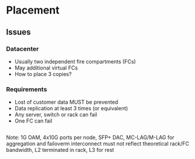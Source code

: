 <!-- .slide: data-state="section-break" id="section-break-7" data-timing="10s" -->
# Placement


<!-- .slide: data-state="normal" id="placement-1" data-timing="20s" data-menu-title="Placement issues" -->
## Issues

### Datacenter <!-- .element: class="fragment" data-fragment-index="0" -->
* <!-- .element: class="fragment" data-fragment-index="1" --> Usually two independent fire compartments (FCs)
* <!-- .element: class="fragment" data-fragment-index="2" --> May additional virtual FCs
* <!-- .element: class="fragment" data-fragment-index="3" --> How to place 3 copies?

### Requirements <!-- .element: class="fragment" data-fragment-index="4" -->
* <!-- .element: class="fragment" data-fragment-index="5" --> Lost of customer data MUST be prevented
* <!-- .element: class="fragment" data-fragment-index="5" --> Data replication at least 3 times (or equivalent)
* <!-- .element: class="fragment" data-fragment-index="5" --> Any server, switch or rack can fail
* <!-- .element: class="fragment" data-fragment-index="5" --> One FC can fail


<!-- .slide: data-state="normal" id="placement-3" data-timing="20s" data-menu-title="3FCs" -->
<div>
  <center><img data-src="images/fc-ceph-EC+3xReplication-color.svg" style="width:85%"></center>
</div>


<!-- .slide: data-state="normal" id="placement-net-2" data-timing="20s" data-menu-title="Network Overview" -->
<div>
  <center><img data-src="images/network-infra-mailplatform.svg" style="width:85%"></center>
</div>

Note: 1G OAM, 4x10G ports per node, SFP+ DAC, MC-LAG/M-LAG for aggregation and failoverm 
      interconnect must not reflect theoretical rack/FC bandwidth, L2 terminated in rack, L3 for rest
